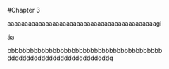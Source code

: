 #Chapter 3


aaaaaaaaaaaaaaaaaaaaaaaaaaaaaaaaaaaaaaaaaaagi

áa

bbbbbbbbbbbbbbbbbbbbbbbbbbbbbbbbbbbbbbbbb
dddddddddddddddddddddddddddq